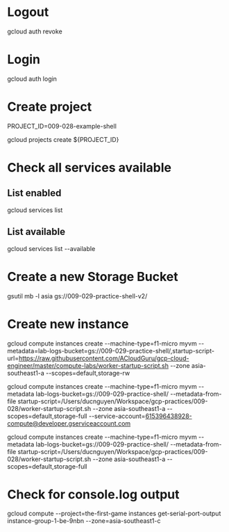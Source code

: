 # Logout
gcloud auth revoke

# Login
gcloud auth login

# Create project

PROJECT_ID=009-028-example-shell

gcloud projects create ${PROJECT_ID}

# Check all services available

## List enabled
gcloud services list

## List available
gcloud services list --available



# Create a new Storage Bucket

gsutil mb -l asia gs://009-029-practice-shell-v2/

# Create new instance


gcloud compute instances create --machine-type=f1-micro  myvm --metadata=lab-logs-bucket=gs://009-029-practice-shell/,startup-script-url=https://raw.githubusercontent.com/ACloudGuru/gcp-cloud-engineer/master/compute-labs/worker-startup-script.sh --zone asia-southeast1-a --scopes=default,storage-rw

gcloud compute instances create --machine-type=f1-micro  myvm --metadata lab-logs-bucket=gs://009-029-practice-shell/ --metadata-from-file startup-script=/Users/ducnguyen/Workspace/gcp-practices/009-028/worker-startup-script.sh --zone asia-southeast1-a --scopes=default,storage-full --service-account=615396438928-compute@developer.gserviceaccount.com

gcloud compute instances create --machine-type=f1-micro  myvm --metadata lab-logs-bucket=gs://009-029-practice-shell/ --metadata-from-file startup-script=/Users/ducnguyen/Workspace/gcp-practices/009-028/worker-startup-script.sh --zone asia-southeast1-a --scopes=default,storage-full

# Check for console.log output

gcloud compute --project=the-first-game instances get-serial-port-output instance-group-1-be-9nbn --zone=asia-southeast1-c

